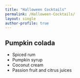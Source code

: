 ```yaml
---
title: "Halloween Cocktails"
permalink: /Halloween-Cocktails/
layout: single
author-profile: true
---
```



## Pumpkin colada
- Spiced rum
- Pumpkin syrup
- Coconut cream
- Passion fruit and citrus juices

